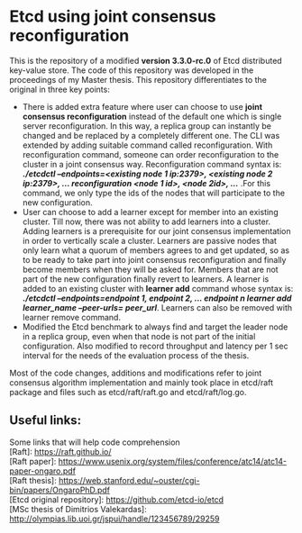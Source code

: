 # Etcd using joint consensus reconfiguration

This is the repository of a modified **version 3.3.0-rc.0** of Etcd distributed key-value store. The code of this repository was developed in the proceedings of my Master thesis. This repository differentiates to the original in three key points:

* There is added extra feature where user can choose to use **joint consensus reconfiguration** instead of the default one which is single server reconfiguration. In this way, a replica group can instantly be changed and be replaced by a completely different one. The CLI was extended by adding suitable command called reconfiguration. With reconfiguration command, someone can order reconfiguration to the cluster in a joint consensus way. Reconfiguration command syntax is: ***./etcdctl –endpoints=<existing node 1 ip:2379>, <existing node 2 ip:2379>, ...<existing node n ip:2379> reconfiguration <node 1 id>, <node 2id>, ...*** ***<node n id>***.For this command, we only type the ids of the nodes that will participate to the new configuration.
* User can choose to add a learner except for member into an existing cluster. Till now, there was not ability to add learners into a cluster.  Adding learners is a prerequisite for our joint consensus implementation in order to vertically scale a cluster. Learners are passive nodes that only learn what a quorum of members agrees to and get updated, so as to be ready to take part into joint consensus reconfiguration and finally become members when they will be asked for. Members that are not part of the new configuration finally revert to learners. A learner is added to an existing cluster with **learner add** command whose syntax is: ***./etcdctl –endpoints=endpoint 1, endpoint 2, ... endpoint n learner add learner_name –peer-urls= peer_url***. Learners can also be removed with learner remove command.
* Modified the Etcd benchmark to always find and target the leader node in a replica group, even when that node is not part of the initial configuration. Also modified to record throughput and latency per 1 sec interval for the needs of the evaluation process of the thesis.

Most of the code changes, additions and modifications refer to joint consensus algorithm implementation and mainly took place in etcd/raft package and files such as etcd/raft/raft.go and etcd/raft/log.go.

## Useful links:
 Some links that will help code comprehension <br/>
 [Raft]: https://raft.github.io/ <br/>
 [Raft paper]: https://www.usenix.org/system/files/conference/atc14/atc14-paper-ongaro.pdf <br/>
 [Raft thesis]: https://web.stanford.edu/~ouster/cgi-bin/papers/OngaroPhD.pdf <br/>
 [Etcd original repository]: https://github.com/etcd-io/etcd <br/>
 [MSc thesis of Dimitrios Valekardas]: http://olympias.lib.uoi.gr/jspui/handle/123456789/29259 <br/>
